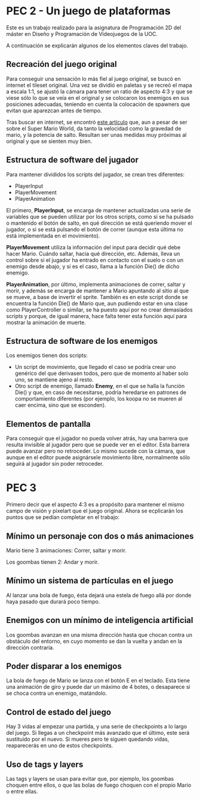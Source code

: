 # PEC 2 - Un juego de plataformas

Este es un trabajo realizado para la asignatura de Programación 2D del máster en Diseño y Programación de Videojuegos de la UOC.

A continuación se explicarán algunos de los elementos claves del trabajo.

## Recreación del juego original

Para conseguir una sensación lo más fiel al juego original, se buscó en internet el tileset original. Una vez se dividió en paletas y se recreó el mapa a escala 1:1, se ajustó la cámara para tener un ratio de aspecto 4:3 y que se viese sólo lo que se veía en el original y se colocaron los enemigos en sus posiciones adecuadas, teniendo en cuenta la colocación de spawners que evitan que aparezcan antes de tiempo.

Tras buscar en internet, se encontró [este artículo](https://blog.hamaluik.ca/posts/super-mario-world-physics/) que, aun a pesar de ser sobre el Super Mario World, da tanto la velocidad como la gravedad de mario, y la potencia de salto. Resultan ser unas medidas muy próximas al original y que se sienten muy bien.

## Estructura de software del jugador

Para mantener divididos los scripts del jugador, se crean tres diferentes:
- PlayerInput
- PlayerMovement
- PlayerAnimation

El primero, **PlayerInput**, se encarga de mantener actualizadas una serie de variables que se pueden utilizar por los otros scripts, como si se ha pulsado o mantenido el botón de salto, en qué dirección se está queriendo mover el jugador, o si se está pulsando el botón de correr (aunque esta última no está implementada en el movimiento).

**PlayerMovement** utiliza la información del input para decidir qué debe hacer Mario. Cuándo saltar, hacia qué dirección, etc. Además, lleva un control sobre si el jugador ha entrado en contacto con el suelo o con un enemigo desde abajo, y si es el caso, llama a la función Die() de dicho enemigo.

**PlayerAnimation**, por último, implementa animaciones de correr, saltar y morir, y además se encarga de mantener a Mario apuntando al sitio al que se mueve, a base de invertir el sprite. También es en este script donde se encuentra la función Die() de Mario que, aun pudiendo estar en una clase como PlayerController o similar, se ha puesto aquí por no crear demasiados scripts y porque, de igual manera, hace falta tener esta función aquí para mostrar la animación de muerte.

## Estructura de software de los enemigos

Los enemigos tienen dos scripts:
- Un script de movimiento, que llegado el caso se podría crear uno genérico del que derivasen todos, pero que de momento al haber solo uno, se mantiene ajeno al resto.
- Otro script de enemigo, llamado **Enemy**, en el que se halla la función Die() y que, en caso de necesitarse, podría heredarse en patrones de comportamiento diferentes (por ejemplo, los koopa no se mueren al caer encima, sino que se esconden).

## Elementos de pantalla

Para conseguir que el jugador no pueda volver atrás, hay una barrera que resulta invisible al jugador pero que se puede ver en el editor. Esta barrera puede avanzar pero no retroceder. Lo mismo sucede con la cámara, que aunque en el editor puede asignársele movimiento libre, normalmente sólo seguirá al jugador sin poder retroceder.


# PEC 3

Primero decir que el aspecto 4:3 es a propósito para mantener el mismo campo de visión y pixelart que el juego original. Ahora se ecplicarán los puntos que se pedían completar en el trabajo:

## Mínimo un personaje con dos o más animaciones

Mario tiene 3 animaciones: Correr, saltar y morir.

Los goombas tienen 2: Andar y morir.

## Mínimo un sistema de partículas en el juego

Al lanzar una bola de fuego, ésta dejará una estela de fuego allá por donde haya pasado que durará poco tiempo.

## Enemigos con un mínimo de inteligencia artificial

Los goombas avanzan en una misma dirección hasta que chocan contra un obstáculo del entorno, en cuyo momento se dan la vuelta y andan en la dirección contraria.

## Poder disparar a los enemigos

La bola de fuego de Mario se lanza con el botón E en el teclado. Esta tiene una animación de giro y puede dar un máximo de 4 botes, o desaparece si se choca contra un enemigo, matándolo.

## Control de estado del juego

Hay 3 vidas al empezar una partida, y una serie de checkpoints a lo largo del juego. Si llegas a un checkpoint más avanzado que el último, este será sustituido por el nuevo. Si mueres pero te siguen quedando vidas, reaparecerás en uno de estos checkpoints.

## Uso de tags y layers

Las tags y layers se usan para evitar que, por ejemplo, los goombas choquen entre ellos, o que las bolas de fuego choquen con el propio Mario o entre ellas.
